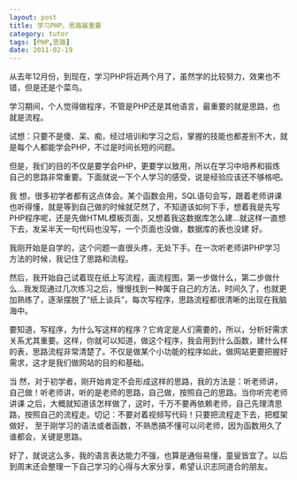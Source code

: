 ```yaml
---
layout: post
title: 学习PHP，思路最重要
category: tutor
tags: [PHP,思路]
date: 2011-02-19
---
```

<p>从去年12月份，到现在，学习PHP将近两个月了，虽然学的比较努力，效果也不错，但是还是个菜鸟。</p>
<p>学习期间，个人觉得做程序，不管是PHP还是其他语言，最重要的就是思路，也就是流程。</p>
<p>试想：只要不是傻、呆、痴，经过培训和学习之后，掌握的技能也都差别不大，就是每个人都能学会PHP，不过是时间长短的问题。</p>
<p>但是，我们的目的不仅是要学会PHP，更要学以致用，所以在学习中培养和锻炼自己的思路非常重要。下面就说一下个人学习的感受，说是经验应该还不够格吧。</p>
<p>我 想，很多初学者都有这点体会。某个函数会用，SQL语句会写，跟着老师讲课也听得懂，就是等到自己做的时候就茫然了，不知道该如何下手，想着我是先写 PHP程序呢，还是先做HTML模板页面，又想着我这数据库怎么建...就这样一直想下去，发呆半天一句代码也没写，一个页面也没做，数据库的表也没建 好。</p>
<p>我刚开始是自学的，这个问题一直很头疼，无处下手。在一次听老师讲PHP学习方法的时候，我记住了思路和流程。</p>
<p>然后，我开始自己试着现在纸上写流程，画流程图，第一步做什么，第二步做什么...我发现通过几次练习之后，慢慢找到一种属于自己的方法，时间久了，也就更加熟练了，逐渐摆脱了&ldquo;纸上谈兵&rdquo;，每次写程序，思路流程都很清晰的出现在我脑海中。</p>
<p>要知道，写程序，为什么写这样的程序？它肯定是人们需要的，所以，分析好需求关系尤其重要。这样，你就可以知道，做这个程序，我会用到什么函数，建什么样的表，思路流程非常清楚了。不仅是做某个小功能的程序如此，做网站更要把握好需求，这才是我们做网站的目的和基础。</p>
<p>当 然，对于初学者，刚开始肯定不会形成这样的思路，我的方法是：听老师讲，自己做！听老师讲，听的是老师的思路，自己做，按照自己的思路。当你听完老师讲课 之后，大概就知道该怎样做了，这时，千万不要再依赖老师，自己先理清思路，按照自己的流程走。切记：不要对着视频写代码！只要把流程走下去，把框架做好， 至于刚学习的语法或者函数，不熟悉搞不懂可以问老师，因为函数用久了谁都会，关键是思路。</p>
<p>好了，就说这么多，我的语言表达能力不强，也算是通俗易懂，童叟皆宜了。以后到周末还会整理一下自己学习的心得与大家分享，希望认识志同道合的朋友。</p>
